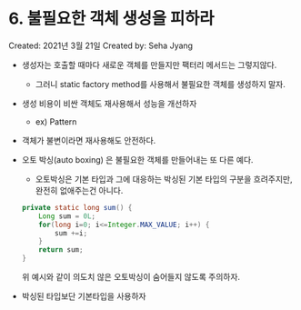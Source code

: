 # 6. 불필요한 객체 생성을 피하라

Created: 2021년 3월 21일
Created by: Seha Jyang

- 생성자는 호출할 때마다 새로운 객체를 만들지만 팩터리 메서드는 그렇지않다.
    - 그러니 static factory method를 사용해서 불필요한 객체를 생성하지 말자.
- 생성 비용이 비싼 객체도 재사용해서 성능을 개선하자
    - ex) Pattern
- 객체가 불변이라면 재사용해도 안전하다.
- 오토 박싱(auto boxing) 은 불필요한 객체를 만들어내는 또 다른 예다.
    - 오토박싱은 기본 타입과 그에 대응하는 박싱된 기본 타입의 구분을 흐려주지만, 완전히 없애주는건 아니다.

    ```java
    private static long sum() {
    	Long sum = 0L;
    	for(long i=0; i<=Integer.MAX_VALUE; i++) {
    		sum +=i;
    	}
    	return sum;
    }
    ```

    위 예시와 같이 의도치 않은 오토박싱이 숨어들지 않도록 주의하자.

- 박싱된 타입보단 기본타입을 사용하자